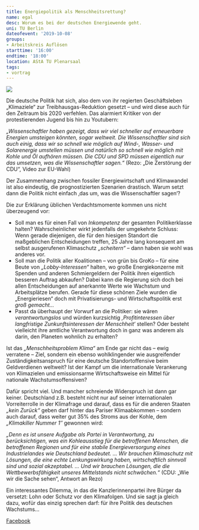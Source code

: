 ```yaml
---
title: Energiepolitik als Menschheitsrettung?
name: egal
desc: Worum es bei der deutschen Energiewende geht.
uni: TU Berlin
dateofevent: '2019-10-08'
groups:
- Arbeitskreis Auflösen
starttime: '16:00'
endtime: '18:00'
location: AStA TU Plenarsaal
tags:
- vortrag
---
```


![](https://cloud.astatu.berlin/index.php/s/M3md59GNBNefxXZ/preview)

Die deutsche Politik hat sich, also dem von ihr regierten Geschäftsleben „Klimaziele“ zur Treibhausgas-Reduktion gesetzt – und wird diese auch für den Zeitraum bis 2020 verfehlen. Das alarmiert Kritiker von der protestierenden Jugend bis hin zu Youtubern:

*„Wissenschaftler haben gezeigt, dass wir viel schneller auf erneuerbare Energien umsteigen könnten, sogar weltweit. Die Wissenschaftler sind sich auch einig, dass wir so schnell wie möglich auf Wind-, Wasser- und Solarenergie umstellen müssen und natürlich so schnell wie möglich mit Kohle und Öl aufhören müssen. Die CDU und SPD müssen eigentlich nur das umsetzen, was die Wissenschaftler sagen.“* (Rezo: „Die Zerstörung der CDU“, Video zur EU-Wahl)

Der Zusammenhang zwischen fossiler Energiewirtschaft und Klimawandel ist also eindeutig, die prognostizierten Szenarien drastisch. Warum setzt dann die Politik nicht einfach ‚das um, was die Wissenschaftler sagen‘?

Die zur Erklärung üblichen Verdachtsmomente kommen uns nicht überzeugend vor:

- Soll man es für einen Fall von *Inkompetenz* der gesamten Politikerklasse halten? Wahrscheinlicher wirkt jedenfalls der umgekehrte Schluss: Wenn gerade diejenigen, die für den hiesigen Standort die maßgeblichen Entscheidungen treffen, 25 Jahre lang konsequent am selbst ausgerufenen Klimaschutz *„scheitern“* – dann haben sie wohl was anderes vor.
- Soll man die Politik aller Koalitionen – von grün bis GroKo – für eine Beute von *„Lobby-Interessen“* halten, wo große Energiekonzerne mit Spenden und anderen Schmiergeldern der Politik ihren eigentlich besseren Auftrag abkaufen? Dabei kann die Regierung sich doch bei allen Entscheidungen auf anerkannte Werte wie Wachstum und Arbeitsplätze berufen. Gerade für diese schönen Ziele wurden die „Energieriesen“ doch mit Privatisierungs- und Wirtschaftspolitik erst *groß gemacht…*
- Passt da überhaupt der Vorwurf an die Politiker: sie wären *verantwortungslos* und würden kurzsichtig *‚Profitinteressen über langfristige Zunkunftsinteressen der Menschheit‘* stellen? Oder besteht vielleicht ihre amtliche Verantwortung doch in ganz was anderem als darin, den Planeten wohnlich zu erhalten?

Ist das *„Menschheitsproblem Klima“* am Ende gar nicht das – ewig verratene – Ziel, sondern ein ebenso wohlklingender wie ausgreifender Zuständigkeitsanspruch für eine deutsche Standortoffensive beim Geldverdienen weltweit? Ist der Kampf um die internationale Verankerung von Klimazielen und emissionsarme Wirtschaftsweise ein Mittel für nationale Wachstumsoffensiven?

Dafür spricht viel. Und mancher schreiende Widerspruch ist dann gar keiner. Deutschland z.B. besteht nicht nur auf seiner internationalen Vorreiterrolle in der Klimafrage und darauf, dass es für die anderen Staaten *„kein Zurück“* geben darf hinter das Pariser Klimaabkommen – sondern auch darauf, dass weiter gut 35% des Stroms aus der Kohle, dem *„Klimakiller Nummer 1″* gewonnen wird:

*„Denn es ist unsere Aufgabe als Partei in Verantwortung, zu berücksichtigen, was ein Kohleausstieg für die betroffenen Menschen, die betroffenen Regionen und für eine stabile Energieversorgung eines Industrielandes wie Deutschland bedeutet. ... Wir brauchen Klimaschutz mit Lösungen, die eine echte Lenkungswirkung haben, wirtschaftlich sinnvoll sind und sozial akzeptabel. ... Und wir brauchen Lösungen, die die Wettbewerbsfähigkeit unseres Mittelstands nicht schwächen.“* (CDU: „Wie wir die Sache sehen“, Antwort an Rezo)

Ein interessantes Dilemma, in das die Kanzlerinnenpartei ihre Bürger da versetzt: Lohn oder Schutz vor den Klimafolgen. Und sie sagt ja gleich dazu, wofür das einzig sprechen darf: für ihre Politik des deutschen Wachstums…

[Facebook](https://www.facebook.com/events/2694288607256858/)